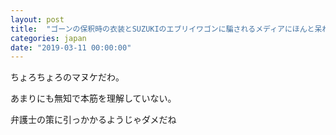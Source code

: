 ```yaml
---
layout: post
title:  "ゴーンの保釈時の衣装とSUZUKIのエブリイワゴンに騙されるメディアにほんと呆れる"
categories: japan
date: "2019-03-11 00:00:00"
---
```


ちょろちょろのマヌケだわ。


あまりにも無知で本筋を理解していない。


弁護士の策に引っかかるようじゃダメだね
